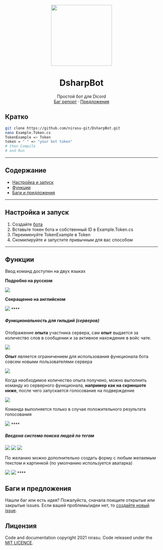 <p align="center">
  <a href="https://github.com/nirasu-git/DsharpBot">
    <img src="https://cdn.discordapp.com/app-icons/836223850383016006/1170e78a045881f3d0dbbd7070869f3c.png?size=256" width=200 height=200>
  </a>

  <h1 align="center">DsharpBot</h3>
  <p align="center">
    Простой  бот для Dicord
    <br>
    <a href="https://github.com/nirasu-git/DsharpBot/issues/new">Баг репорт</a>
    ·
    <a href="https://github.com/nirasu-git/DsharpBot/issues/new">Предложения</a>
  </p>
</p>

## Кратко
```bash
git clone https://github.com/nirasu-git/DsharpBot.git
nano Example.Token.cs 
TokenExample => Token
token = " " => "your bot token"
# then Compile
# and Run
```
****
## Содержание

- [Настройка и запуск](#Настройка-и-запуск)
- [Функции](#Функции)
- [Баги и предложения](#Баги-и-предложения)

****

## Настройка и запуск

1. Создайте [бота](https://discord.com/developers/docs/intro)
2. Вставьте токен бота и собственный ID в Example.Token.cs
3. Переименуйте TokenExample в Token
4. Скомилируйте и запустите привычным для вас способом
****
## Функции
Ввод команд доступен на двух языках

**Подробно на русском**

<img src="https://sun9-26.userapi.com/impg/ILtqQU4FCXPJdNiovRYeL8R-46dcL5x6mY3RjQ/WIBoGS73AFM.jpg?size=470x171&quality=96&sign=56ea9d6560f40f312602f6e7517b2e1f&type=album">

**Сокращенно на английском**

<img src="https://sun9-19.userapi.com/impg/4WthOQI3pc1kvg2Fam7RKUCkkos7ag4Jr816Gg/BqQO729E3Go.jpg?size=497x185&quality=96&sign=93e2319a924e33e63332c21d2d9aa871&type=album">
****
<h5>Функциональность для гильдий (серверов)</h5>

Отображение **опыта** участника сервера, сам **опыт** выдается за количество слов в сообщении и за активное нахождение в войс чате.

<img src="https://sun9-52.userapi.com/impg/n-OOUJfHYTnB0JadGX5Wmt4IpXw9PsBjZbAryg/F6CjkdJLZNE.jpg?size=290x146&quality=96&sign=280e37b1161e59359fdd82dd255a7aeb&type=album">

**Опыт** является ограничением для использования функционала бота совсем новыми пользователями сервера

<img src="https://sun9-28.userapi.com/impg/oEXV0bo9XkVJZp3VAjkmfNBdLkVvVF0_B8uawg/6SF6ZyX7jNo.jpg?size=431x191&quality=96&sign=1a72f09510c440222de7ac54b5a38478&type=album">

Когда необходимое количество опыта получено, можно выполнить команду из серверного функционала, **например как на скриншоте ниже**, после чего запускается голосование на подверждение

<img src="https://sun9-52.userapi.com/impg/X8L5NYE7BRKswRbBB9W-xydJaeU5pRjamwBG_g/n47TkLvK6Rc.jpg?size=623x221&quality=96&sign=ccc91461efe93a31c84ef520659ad811&type=album8">

Команда выполняется только в случае положительного результата голосования

<img src="https://sun9-6.userapi.com/impg/TJJfuAXbOrg2rniwiehK1Ggs4jst5sQ7eze_9A/FlD_CE9l5W8.jpg?size=709x395&quality=96&sign=b985fe57e78bc1c177b01c41ca7ce563&type=album">
****

<h5>Введена система поиска людей по тегам</h5>

<img src="https://sun9-26.userapi.com/impg/Fce9WM49xo1LU1Kf49Q0D-xtlDIZBsD528etbg/b-qYVf7VysI.jpg?size=500x178&quality=96&sign=3e8c816c04cfd09e0b0541e097d764bc&type=album">

<img src="https://sun9-10.userapi.com/impg/HT9k95oHRyLatksu6B5mj8VP4swjp4l_r6gVmA/8n95tTi2w1k.jpg?size=490x336&quality=96&sign=c29df4faa2a68958e6269ce9b00b9ad8&type=album">

<img src="https://sun9-60.userapi.com/impg/Yccps2bAzCzOH--bmmSlV-SEfak27WwJnDS4pQ/3HMt0ngp_jc.jpg?size=666x525&quality=96&sign=6df33a27b2e2fe322c9e96a2f9677a44&type=album">

По желанию можно дополнительно создать форму с любым желаемым текстом и картинкой (по умолчанию используется аватарка)

<img src="https://sun9-44.userapi.com/impg/fHhEufq4S8J_x526fv3RtOKh7fpHHQYb2j-Olg/m-jSf9iM44w.jpg?size=861x659&quality=96&sign=6f2b25192d72e440654818c8f5bdd12b&type=album">

<img src="https://sun9-18.userapi.com/impg/J1VvDu2gB2SJov1CXGHBsonqyF9nORcf7RSu9A/3QQjwxUg4Dk.jpg?size=765x524&quality=96&sign=e6819c222489278a8a904ed8fedc0dfd&type=album">
****

## Баги и предложения

Нашли баг или есть идея? Пожалуйста, сначала поищите открытые или закрытые issues. Если вашей проблемы\идеи нет, то [создайте новый issue](https://github.com/nirasu-git/DsharpBot/issues/new).


## Лицензия

Code and documentation copyright 2021 nirasu. Code released under the [MIT LICENCE](https://github.com/nirasu-git/DsharpBot/blob/master/LICENSE).

